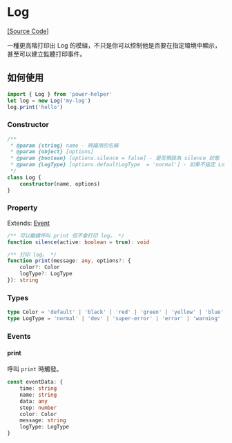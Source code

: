 # Log

[[Source Code]](https://github.com/KHC-ZhiHao/PowerHelper/blob/master/lib/modules/log.ts)

一種更高階打印出 Log 的模組，不只是你可以控制他是否要在指定環境中顯示，甚至可以建立監聽打印事件。

## 如何使用

```ts
import { Log } from 'power-helper'
let log = new Log('my-log')
log.print('hello')
```

### Constructor

```ts
/**
 * @param {string} name - 辨識用的名稱
 * @param {object} [options]
 * @param {boolean} [options.silence = false] - 是否預設為 silence 狀態
 * @param {LogType} [options.defaultLogType  = 'normal'] - 如果不指定 LogType 則預設此設定值
 */
class Log {
    constructor(name, options)
}
```

### Property

Extends: [Event](./event.md)

```ts
/** 可以繼續呼叫 print 但不會打印 log。 */
function silence(active: boolean = true): void

/** 打印 log。 */
function print(message: any, options?: {
    color?: Color
    logType?: LogType
}): string
```

### Types

```ts
type Color = 'default' | 'black' | 'red' | 'green' | 'yellow' | 'blue' | 'cyan' | 'white'
type LogType = 'normal' | 'dev' | 'super-error' | 'error' | 'warning' | 'fixme' | 'todo'
```

### Events

#### print

呼叫 `print` 時觸發。

```ts
const eventData: {
    time: string
    name: string
    data: any
    step: number
    color: Color
    message: string
    logType: LogType
}
```
